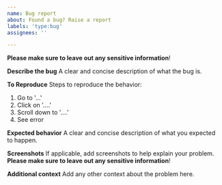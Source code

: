 ```yaml
---
name: Bug report
about: Found a bug? Raise a report
labels: 'type:bug'
assignees: ''

---
```


__Please make sure to leave out any sensitive information__!

**Describe the bug**
A clear and concise description of what the bug is.

**To Reproduce**
Steps to reproduce the behavior:
1. Go to '...'
2. Click on '....'
3. Scroll down to '....'
4. See error

**Expected behavior**
A clear and concise description of what you expected to happen.

**Screenshots**
If applicable, add screenshots to help explain your problem. __Please make sure to leave out any sensitive information__!

**Additional context**
Add any other context about the problem here.
